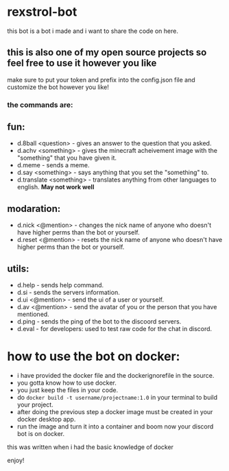 # rexstrol-bot
this bot is a bot i made and i want to share the code on here.

## this is also one of my open source projects so feel free to use it however you like

make sure to put your token and prefix into the config.json file and customize the bot however you like!

### the commands are:

## fun:
- d.8ball \<question\> - gives an answer to the question that you asked.
- d.achv \<something\> - gives the minecraft acheivement image with the "something" that you have given it.
- d.meme - sends a meme.
- d.say \<something\> - says anything that you set the "something" to.
- d.translate \<something\> - translates anything from other languages to english. **May not work well**

## modaration:
- d.nick \<@mention\> - changes the nick name of anyone who doesn't have higher perms than the bot or yourself.
- d.reset \<@mention\> - resets the nick name of anyone who doesn't have higher perms than the bot or yourself.


## utils:
- d.help - sends help command.
- d.si - sends the servers information.
- d.ui \<@mention\> - send the ui of a user or yourself.
- d.av \<@mention\> - send the avatar of you or the person that you have mentioned.
- d.ping - sends the ping of the bot to the discoord servers.
- d.eval - for developers: used to test raw code for the chat in discord.

# how to use the bot on docker:
- i have provided the docker file and the dockerignorefile in the source.
- you gotta know how to use docker.
- you just keep the files in your code.
- do `docker build -t username/projectname:1.0` in your terminal to build your project.
- after doing the previous step a docker image must be created in your docker desktop app.
- run the image and turn it into a container and boom now your discord bot is on docker.

this was written when i had the basic knowledge of docker

enjoy!
